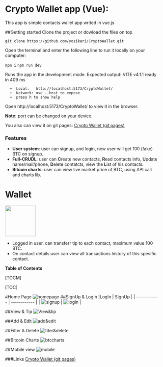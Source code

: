 # Crypto Wallet app (Vue):
This app is simple contacts wallet app writed in vue.js

##Getting started
Clone the project or dowload the files on top.

`git clone https://github.com/yosikari/CryptoWallet.git`

Open the terminal and enter the following line to run it locally on your computer:

`npm i`
`npm run dev`

Runs the app in the development mode. 
Expected output: 
     VITE v4.1.1  ready in 409 ms
    
      ➜  Local:   http://localhost:5173/CryptoWallet/
      ➜  Network: use --host to expose
      ➜  press h to show help
  
Open http://localhost:5173/CryptoWallet/ to view it in the browser.

**Note:** port can be changed on your device. 

You also can view it on git pages: 
[Crypto Wallet (git pages)](http://https://yosikari.github.io/CryptoWallet/ "Crypto Wallet (git pages)")

### Features

- **User system**: user can signup, and login, new user will get 100 (fake) BTC on signup.
- **Full-CRUDL**: user can <b>C</b>reate new contacts, <b>R</b>ead contacts info, <b>U</b>pdate name/mail/phone, <b>D</b>elete contatcts, view the <b>L</b>ist of his contacts.
- **Bitcoin charts**: user can view live market price of BTC, using API call and charts lib.

# Wallet

<img height="100" src="https://trustwallet.com/assets/images/media/assets/trust_platform.svg" />

- Logged in user. can transferr tip to each contact, maximum value 100 BTC.
- On contact details user can view all transactions history of this spesific contact.


**Table of Contents**

[TOCM]

[TOC]

#Home Page
![homepage](https://im4.ezgif.com/tmp/ezgif-4-95af5c47ed.gif "homepage")
##SignUp & LogIn
|LogIn   |  SignUp |
| ------------ | ------------ |
| ![signup](https://im4.ezgif.com/tmp/ezgif-4-58ef7d9570.gif "signup") | ![login](https://im4.ezgif.com/tmp/ezgif-4-7e673cb2cd.gif "login")   |

##View & Tip
![View&tip](https://im4.ezgif.com/tmp/ezgif-4-c09b0e2be5.gif "view&tip")

##Add & Edit
![add&edit](https://im4.ezgif.com/tmp/ezgif-4-548a64e2a3.gif "add&edit")

##Filter & Delete
![fiter&delete](https://im4.ezgif.com/tmp/ezgif-4-28fcac5637.gif "fiter&delete")

##Bitcoin Charts
![btccharts](https://im4.ezgif.com/tmp/ezgif-4-7bdb671aa3.gif "btccharts")

##Mobile view 
![mobile](https://im4.ezgif.com/tmp/ezgif-4-d8683facb5.gif "mobile")


###Links
[Crypto Wallet (git pages)](http://https://yosikari.github.io/CryptoWallet/ "Crypto Wallet (git pages)")
